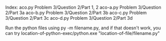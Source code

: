 Index:
    aco.py      Problem 3/Question 2/Part 1, 2
    aco-a.py    Problem 3/Question 2/Part 3a
    aco-b.py    Problem 3/Question 2/Part 3b
    aco-c.py    Problem 3/Question 2/Part 3c
    aco-d.py    Problem 3/Question 2/Part 3d
    
Run the python files using py -m filename.py, and if that doesn't work, you can try location-of-python-exec/python.exe "location-of-file/filename.py"